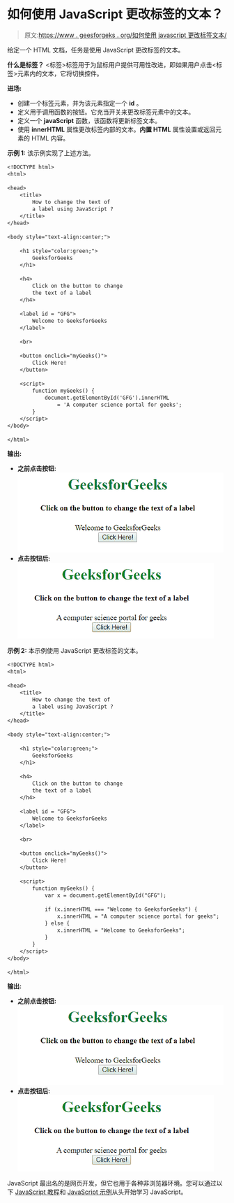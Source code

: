 # 如何使用 JavaScript 更改标签的文本？

> 原文:[https://www . geesforgeks . org/如何使用 javascript 更改标签文本/](https://www.geeksforgeeks.org/how-to-change-the-text-of-a-label-using-javascript/)

给定一个 HTML 文档，任务是使用 JavaScript 更改标签的文本。

**什么是标签？**
<标签>标签用于为鼠标用户提供可用性改进，即如果用户点击<标签>元素内的文本，它将切换控件。

**进场:**

*   创建一个标签元素，并为该元素指定一个 **id** 。
*   定义用于调用函数的按钮。它充当开关来更改标签元素中的文本。
*   定义一个 **javaScript** 函数，该函数将更新标签文本。
*   使用 **innerHTML** 属性更改标签内部的文本。**内置 HTML** 属性设置或返回元素的 HTML 内容。

**示例 1:** 该示例实现了上述方法。

```
<!DOCTYPE html>
<html>

<head>
    <title>
        How to change the text of
        a label using JavaScript ?
    </title>
</head>

<body style="text-align:center;">

    <h1 style="color:green;">
        GeeksforGeeks
    </h1>

    <h4>
        Click on the button to change
        the text of a label
    </h4>

    <label id = "GFG">
        Welcome to GeeksforGeeks
    </label>

    <br>

    <button onclick="myGeeks()">
        Click Here!
    </button>

    <script>
        function myGeeks() {
            document.getElementById('GFG').innerHTML
                = 'A computer science portal for geeks';
        }
    </script>
</body>

</html>      
```

**输出:**

*   **之前点击按钮:**
    ![](img/6454d199bd3a1cce930335b1a7c4e50f.png)
*   **点击按钮后:**
    ![](img/7e6646ed83a9c3bfd7381d04cec2169b.png)

**示例 2:** 本示例使用 JavaScript 更改标签的文本。

```
<!DOCTYPE html>
<html>

<head>
    <title>
        How to change the text of
        a label using JavaScript ?
    </title>
</head>

<body style="text-align:center;">

    <h1 style="color:green;">
        GeeksforGeeks
    </h1>

    <h4>
        Click on the button to change
        the text of a label
    </h4>

    <label id = "GFG">
        Welcome to GeeksforGeeks
    </label>

    <br>

    <button onclick="myGeeks()">
        Click Here!
    </button>

    <script>
        function myGeeks() {
            var x = document.getElementById("GFG");

            if (x.innerHTML === "Welcome to GeeksforGeeks") {
                x.innerHTML = "A computer science portal for geeks";
            } else {
                x.innerHTML = "Welcome to GeeksforGeeks";
            }
        }
    </script>
</body>

</html>
```

**输出:**

*   **之前点击按钮:**
    ![](img/6454d199bd3a1cce930335b1a7c4e50f.png)
*   **点击按钮后:**
    ![](img/7e6646ed83a9c3bfd7381d04cec2169b.png)

JavaScript 最出名的是网页开发，但它也用于各种非浏览器环境。您可以通过以下 [JavaScript 教程](https://www.geeksforgeeks.org/javascript-tutorial/)和 [JavaScript 示例](https://www.geeksforgeeks.org/javascript-examples/)从头开始学习 JavaScript。
